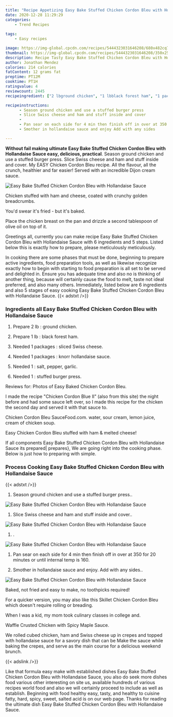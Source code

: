 ```yaml
---
title: "Recipe Appetizing Easy Bake Stuffed Chicken Cordon Bleu with Hollandaise Sauce"
date: 2020-12-28 11:29:29
categories:
    - Trend Recipes
    
tags:
    - Easy recipes

image: https://img-global.cpcdn.com/recipes/5444323031646208/680x482cq70/easy-bake-stuffed-chicken-cordon-bleu-with-hollandaise-sauce-recipe-main-photo.jpg
thumbnail: https://img-global.cpcdn.com/recipes/5444323031646208/350x250cq70/easy-bake-stuffed-chicken-cordon-bleu-with-hollandaise-sauce-recipe-main-photo.jpg
description: Recipe Tasty Easy Bake Stuffed Chicken Cordon Bleu with Hollandaise Sauce with 6 ingredients and 5 stages of easy cooking.
author: Jonathan Mendez
calories: 214 calories
fatContent: 12 grams fat
preptime: PT12M
cooktime: PT1H
ratingvalue: 4
reviewcount: 2445
recipeingredient: ["2 lbground chicken", "1 lbblack forest ham", "1 packagessliced Swiss cheese", "1 packagesknorr hollandaise sauce", "1salt pepper garlic", "1stuffed burger press"]

recipeinstructions: 
      - Season ground chicken and use a stuffed burger press 
      - Slice Swiss cheese and ham and stuff inside and cover 
      -  
      - Pan sear on each side for 4 min then finish off in over at 350 for 20 minutes or until internal temp is 160 
      - Smother in hollandaise sauce and enjoy Add with any sides

---
```




**Without fail making ultimate Easy Bake Stuffed Chicken Cordon Bleu with Hollandaise Sauce easy, delicious, practical**. Season ground chicken and use a stuffed burger press. Slice Swiss cheese and ham and stuff inside and cover. My EASY Chicken Cordon Bleu recipe. All the flavour, all the crunch, healthier and far easier! Served with an incredible Dijon cream sauce.


![Easy Bake Stuffed Chicken Cordon Bleu with Hollandaise Sauce](https://img-global.cpcdn.com/recipes/5444323031646208/680x482cq70/easy-bake-stuffed-chicken-cordon-bleu-with-hollandaise-sauce-recipe-main-photo.jpg "Easy Bake Stuffed Chicken Cordon Bleu with Hollandaise Sauce")



Chicken stuffed with ham and cheese, coated with crunchy golden breadcrumbs.

You&#39;d swear it&#39;s fried - but it&#39;s baked.

Place the chicken breast on the pan and drizzle a second tablespoon of olive oil on top of it.


Greetings all, currently you can make recipe Easy Bake Stuffed Chicken Cordon Bleu with Hollandaise Sauce with 6 ingredients and 5 steps. Listed below this is exactly how to prepare, please meticulously meticulously.

In cooking there are some phases that must be done, beginning to prepare active ingredients, food preparation tools, as well as likewise recognize exactly how to begin with starting to food preparation is all set to be served and delighted in. Ensure you has adequate time and also no is thinking of another thing, because will certainly cause the food to melt, taste not ideal preferred, and also many others. Immediately, listed below are 6 ingredients and also 5 stages of easy cooking Easy Bake Stuffed Chicken Cordon Bleu with Hollandaise Sauce.
{{< adstxt />}}

### Ingredients all Easy Bake Stuffed Chicken Cordon Bleu with Hollandaise Sauce


1. Prepare 2 lb : ground chicken.

1. Prepare 1 lb : black forest ham.

1. Needed 1 packages : sliced Swiss cheese.

1. Needed 1 packages : knorr hollandaise sauce.

1. Needed 1 : salt, pepper, garlic.

1. Needed 1 : stuffed burger press.


Reviews for: Photos of Easy Baked Chicken Cordon Bleu.

I made the recipe &#34;Chicken Cordon Blue II&#34; (also from this site) the night before and had some sauce left over, so I made this recipe for the chicken the second day and served it with that sauce to.

Chicken Cordon Bleu SauceFood.com. water, sour cream, lemon juice, cream of chicken soup.

Easy Chicken Cordon Bleu stuffed with ham &amp; melted cheese!


If all components Easy Bake Stuffed Chicken Cordon Bleu with Hollandaise Sauce its prepared| prepares}, We are going right into the cooking phase. Below is just how to preparing with simple.

### Process Cooking Easy Bake Stuffed Chicken Cordon Bleu with Hollandaise Sauce

{{< adstxt />}}


1. Season ground chicken and use a stuffed burger press..



![Easy Bake Stuffed Chicken Cordon Bleu with Hollandaise Sauce](https://img-global.cpcdn.com/steps/6564758934781952/160x128cq70/easy-bake-stuffed-chicken-cordon-bleu-with-hollandaise-sauce-recipe-step-1-photo.jpg" "Easy Bake Stuffed Chicken Cordon Bleu with Hollandaise Sauce")



1. Slice Swiss cheese and ham and stuff inside and cover..



![Easy Bake Stuffed Chicken Cordon Bleu with Hollandaise Sauce](https://img-global.cpcdn.com/steps/6206157988823040/160x128cq70/easy-bake-stuffed-chicken-cordon-bleu-with-hollandaise-sauce-recipe-step-2-photo.jpg" "Easy Bake Stuffed Chicken Cordon Bleu with Hollandaise Sauce")



1. .



![Easy Bake Stuffed Chicken Cordon Bleu with Hollandaise Sauce](https://img-global.cpcdn.com/steps/6159324054814720/160x128cq70/easy-bake-stuffed-chicken-cordon-bleu-with-hollandaise-sauce-recipe-step-3-photo.jpg" "Easy Bake Stuffed Chicken Cordon Bleu with Hollandaise Sauce")



1. Pan sear on each side for 4 min then finish off in over at 350 for 20 minutes or until internal temp is 160.



1. Smother in hollandaise sauce and enjoy. Add with any sides..



![Easy Bake Stuffed Chicken Cordon Bleu with Hollandaise Sauce](https://img-global.cpcdn.com/steps/5548304189882368/160x128cq70/easy-bake-stuffed-chicken-cordon-bleu-with-hollandaise-sauce-recipe-step-5-photo.jpg" "Easy Bake Stuffed Chicken Cordon Bleu with Hollandaise Sauce")




Baked, not fried and easy to make, no toothpicks required!

For a quicker version, you may also like this Skillet Chicken Cordon Bleu which doesn&#39;t require rolling or breading.

When I was a kid, my mom took culinary classes in college and.

Waffle Crusted Chicken with Spicy Maple Sauce.

We rolled cubed chicken, ham and Swiss cheese up in crepes and topped with hollandaise sauce for a savory dish that can be Make the sauce while baking the crepes, and serve as the main course for a delicious weekend brunch.


{{< adslink />}}

Like that formula easy make with established dishes Easy Bake Stuffed Chicken Cordon Bleu with Hollandaise Sauce, you also do seek more dishes food various other interesting on site us, available hundreds of various recipes world food and also we will certainly proceed to include as well as establish. Beginning with food healthy easy, tasty, and healthy to cuisine fatty, hard, spicy, sweet, salted acid is on our web page. Thanks for reading the ultimate dish Easy Bake Stuffed Chicken Cordon Bleu with Hollandaise Sauce.
